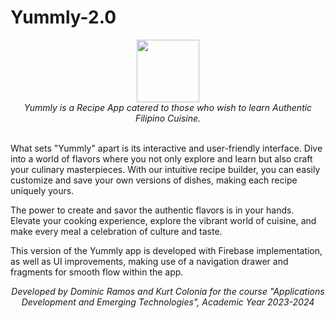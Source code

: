 # Yummly-2.0

<div align="center">
  <img src="https://i.imgur.com/kEg0N2O.png" style="display:inline-block;height:100px;">
</div>

<div align="center">
  <em>Yummly is a Recipe App catered to those who wish to learn Authentic Filipino Cuisine.</em><br><br>
</div>


  What sets "Yummly" apart is its interactive and user-friendly interface. Dive into a world of flavors where you not only explore and learn but also craft your culinary masterpieces. With our intuitive recipe builder, you can easily customize and save your own versions of dishes, making each recipe uniquely yours.

  The power to create and savor the authentic flavors is in your hands. Elevate your cooking experience, explore the vibrant world of cuisine, and make every meal a celebration of culture and taste.

  This version of the Yummly app is developed with Firebase implementation, as well as UI improvements, making use of a navigation drawer and fragments for smooth flow within the app.

<div align="center">
  <em>Developed by Dominic Ramos and Kurt Colonia for the course "Applications Development and Emerging Technologies", Academic Year 2023-2024</em>
</div>
